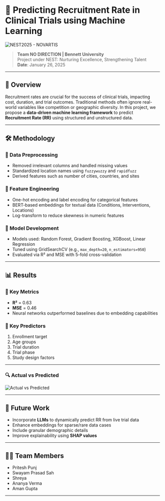 # 🧠 Predicting Recruitment Rate in Clinical Trials using Machine Learning

![NEST2025 - NOVARTIS](https://github.com/user-attachments/assets/3c96b0c4-463b-4f94-a451-5bca5b741ab4)


> **Team NO DIRECTION | Bennett University**  
> Project under NEST: Nurturing Excellence, Strengthening Talent  
> **Date**: January 26, 2025

---

## 📘 Overview

Recruitment rates are crucial for the success of clinical trials, impacting cost, duration, and trial outcomes. Traditional methods often ignore real-world variables like competition or geographic diversity. In this project, we propose a **data-driven machine learning framework** to predict **Recruitment Rate (RR)** using structured and unstructured data.

---

## 🛠️ Methodology

### 🔹 Data Preprocessing
- Removed irrelevant columns and handled missing values
- Standardized location names using `fuzzywuzzy` and `rapidfuzz`
- Derived features such as number of cities, countries, and sites

### 🔹 Feature Engineering
- One-hot encoding and label encoding for categorical features
- BERT-based embeddings for textual data (Conditions, Interventions, Locations)
- Log-transform to reduce skewness in numeric features

### 🔹 Model Development
- Models used: Random Forest, Gradient Boosting, XGBoost, Linear Regression
- Tuned using GridSearchCV (e.g., `max_depth=20`, `n_estimators=950`)
- Evaluated via R² and MSE with 5-fold cross-validation

---

## 📊 Results

### 🎯 Key Metrics
- **R²** = 0.63
- **MSE** = 0.46
- Neural networks outperformed baselines due to embedding capabilities

### 📌 Key Predictors
1. Enrollment target
2. Age groups
3. Trial duration
4. Trial phase
5. Study design factors

---

### 🔍 Actual vs Predicted
![Actual vs Predicted](https://github.com/user-attachments/assets/0e535851-056c-40e7-b388-cffb8c274d92)

---

## 🔮 Future Work

- Incorporate **LLMs** to dynamically predict RR from live trial data
- Enhance embeddings for sparse/rare data cases
- Include granular demographic details
- Improve explainability using **SHAP values**

---

## 🧑‍💻 Team Members
- Pritesh Punj
- Swayam Prasad Sah  
- Shreya  
- Ananya Verma  
- Aman Gupta  

---

